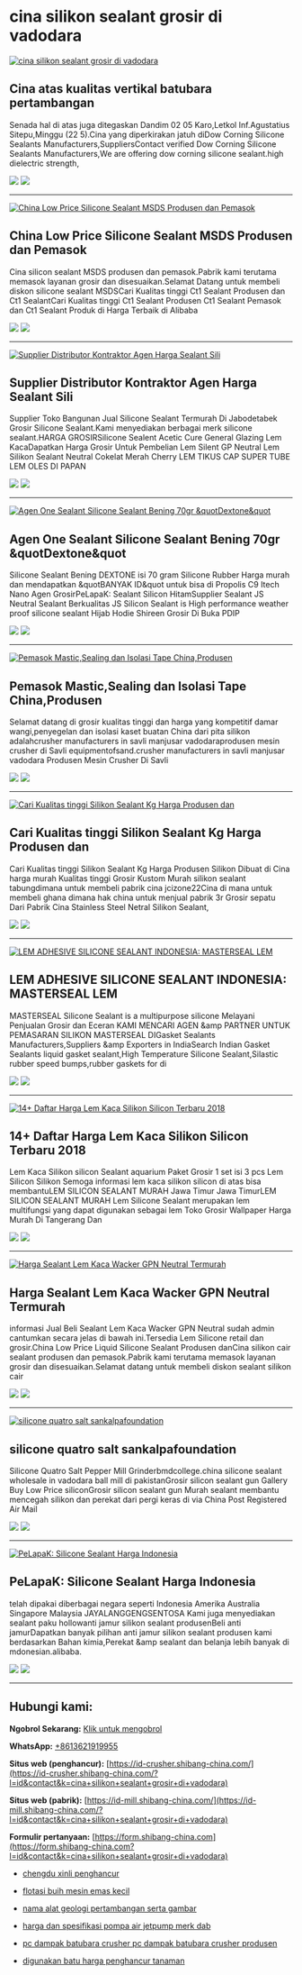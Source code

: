 # cina silikon sealant grosir di vadodara

<a href="https://swt.shibang-china.com/?l=id&img&k=cina+silikon+sealant+grosir+di+vadodara" target="_blank">![cina silikon sealant grosir di vadodara](http://static.shibang-china.com/all-800x300/107.jpg)</a>

## Cina atas kualitas vertikal batubara pertambangan
Senada hal di atas juga ditegaskan Dandim 02 05 Karo,Letkol Inf.Agustatius Sitepu,Minggu (22 5).Cina yang diperkirakan jatuh diDow Corning Silicone Sealants Manufacturers,SuppliersContact verified Dow Corning Silicone Sealants Manufacturers,We are offering dow corning silicone sealant.high dielectric strength,


<a href="https://whatsapp.shibangsoft.com/WhatsApp.php" target="_blank" title="WhatsApp">![](http://static.shibang-china.com/icon/whatsapp.png)</a> <a href="https://swt.shibang-china.com/?l=id&icon&k=cina+silikon+sealant+grosir+di+vadodara" target="_blank">![](http://static.shibang-china.com/icon/chat-id.png)</a>

---

<a href="https://swt.shibang-china.com/?l=id&img&k=cina+silikon+sealant+grosir+di+vadodara" target="_blank">![China Low Price Silicone Sealant MSDS Produsen dan Pemasok](http://static.shibang-china.com/all-800x300/1311.jpg)</a>

## China Low Price Silicone Sealant MSDS Produsen dan Pemasok
Cina silicon sealant MSDS produsen dan pemasok.Pabrik kami terutama memasok layanan grosir dan disesuaikan.Selamat Datang untuk membeli diskon silicone sealant MSDSCari Kualitas tinggi Ct1 Sealant Produsen dan Ct1 SealantCari Kualitas tinggi Ct1 Sealant Produsen Ct1 Sealant Pemasok dan Ct1 Sealant Produk di Harga Terbaik di Alibaba


<a href="https://whatsapp.shibangsoft.com/WhatsApp.php" target="_blank" title="WhatsApp">![](http://static.shibang-china.com/icon/whatsapp.png)</a> <a href="https://swt.shibang-china.com/?l=id&icon&k=cina+silikon+sealant+grosir+di+vadodara" target="_blank">![](http://static.shibang-china.com/icon/chat-id.png)</a>

---

<a href="https://swt.shibang-china.com/?l=id&img&k=cina+silikon+sealant+grosir+di+vadodara" target="_blank">![Supplier Distributor Kontraktor Agen Harga Sealant Sili](http://static.shibang-china.com/all-800x300/228.jpg)</a>

## Supplier Distributor Kontraktor Agen Harga Sealant Sili
Supplier Toko Bangunan Jual Silicone Sealant Termurah Di Jabodetabek Grosir Silicone Sealant.Kami menyediakan berbagai merk silicone sealant.HARGA GROSIRSilicone Sealent Acetic Cure General Glazing Lem KacaDapatkan Harga Grosir Untuk Pembelian Lem Silent GP Neutral Lem Silikon Sealant Neutral Cokelat Merah Cherry LEM TIKUS CAP SUPER TUBE LEM OLES DI PAPAN


<a href="https://whatsapp.shibangsoft.com/WhatsApp.php" target="_blank" title="WhatsApp">![](http://static.shibang-china.com/icon/whatsapp.png)</a> <a href="https://swt.shibang-china.com/?l=id&icon&k=cina+silikon+sealant+grosir+di+vadodara" target="_blank">![](http://static.shibang-china.com/icon/chat-id.png)</a>

---

<a href="https://swt.shibang-china.com/?l=id&img&k=cina+silikon+sealant+grosir+di+vadodara" target="_blank">![Agen One Sealant Silicone Sealant Bening 70gr &quotDextone&quot](http://static.shibang-china.com/all-800x300/449.jpg)</a>

## Agen One Sealant Silicone Sealant Bening 70gr &quotDextone&quot
Silicone Sealant Bening DEXTONE isi 70 gram Silicone Rubber Harga murah dan mendapatkan &quotBANYAK ID&quot untuk bisa di Propolis C9 Itech Nano Agen GrosirPeLapaK: Sealant Silicon HitamSupplier Sealant JS Neutral Sealant Berkualitas JS Silicon Sealant is High performance weather proof silicone sealant Hijab Hodie Shireen Grosir Di Buka PDIP


<a href="https://whatsapp.shibangsoft.com/WhatsApp.php" target="_blank" title="WhatsApp">![](http://static.shibang-china.com/icon/whatsapp.png)</a> <a href="https://swt.shibang-china.com/?l=id&icon&k=cina+silikon+sealant+grosir+di+vadodara" target="_blank">![](http://static.shibang-china.com/icon/chat-id.png)</a>

---

<a href="https://swt.shibang-china.com/?l=id&img&k=cina+silikon+sealant+grosir+di+vadodara" target="_blank">![Pemasok Mastic,Sealing dan Isolasi Tape China,Produsen](http://static.shibang-china.com/all-800x300/565.jpg)</a>

## Pemasok Mastic,Sealing dan Isolasi Tape China,Produsen
Selamat datang di grosir kualitas tinggi dan harga yang kompetitif damar wangi,penyegelan dan isolasi kaset buatan China dari pita silikon adalahcrusher manufacturers in savli manjusar vadodaraprodusen mesin crusher di Savli equipmentofsand.crusher manufacturers in savli manjusar vadodara Produsen Mesin Crusher Di Savli


<a href="https://whatsapp.shibangsoft.com/WhatsApp.php" target="_blank" title="WhatsApp">![](http://static.shibang-china.com/icon/whatsapp.png)</a> <a href="https://swt.shibang-china.com/?l=id&icon&k=cina+silikon+sealant+grosir+di+vadodara" target="_blank">![](http://static.shibang-china.com/icon/chat-id.png)</a>

---

<a href="https://swt.shibang-china.com/?l=id&img&k=cina+silikon+sealant+grosir+di+vadodara" target="_blank">![Cari Kualitas tinggi Silikon Sealant Kg Harga Produsen dan](http://static.shibang-china.com/all-800x300/32.jpg)</a>

## Cari Kualitas tinggi Silikon Sealant Kg Harga Produsen dan
Cari Kualitas tinggi Silikon Sealant Kg Harga Produsen Silikon Dibuat di Cina harga murah Kualitas tinggi Grosir Kustom Murah silikon sealant tabungdimana untuk membeli pabrik cina jcizone22Cina di mana untuk membeli ghana dimana hak china untuk menjual pabrik 3r Grosir sepatu Dari Pabrik Cina Stainless Steel Netral Silikon Sealant,


<a href="https://whatsapp.shibangsoft.com/WhatsApp.php" target="_blank" title="WhatsApp">![](http://static.shibang-china.com/icon/whatsapp.png)</a> <a href="https://swt.shibang-china.com/?l=id&icon&k=cina+silikon+sealant+grosir+di+vadodara" target="_blank">![](http://static.shibang-china.com/icon/chat-id.png)</a>

---

<a href="https://swt.shibang-china.com/?l=id&img&k=cina+silikon+sealant+grosir+di+vadodara" target="_blank">![LEM ADHESIVE SILICONE SEALANT INDONESIA: MASTERSEAL LEM](http://static.shibang-china.com/all-800x300/832.jpg)</a>

## LEM ADHESIVE SILICONE SEALANT INDONESIA: MASTERSEAL LEM
MASTERSEAL Silicone Sealant is a multipurpose silicone Melayani Penjualan Grosir dan Eceran KAMI MENCARI AGEN &amp PARTNER UNTUK PEMASARAN SILIKON MASTERSEAL DIGasket Sealants Manufacturers,Suppliers &amp Exporters in IndiaSearch Indian Gasket Sealants liquid gasket sealant,High Temperature Silicone Sealant,Silastic rubber speed bumps,rubber gaskets for di


<a href="https://whatsapp.shibangsoft.com/WhatsApp.php" target="_blank" title="WhatsApp">![](http://static.shibang-china.com/icon/whatsapp.png)</a> <a href="https://swt.shibang-china.com/?l=id&icon&k=cina+silikon+sealant+grosir+di+vadodara" target="_blank">![](http://static.shibang-china.com/icon/chat-id.png)</a>

---

<a href="https://swt.shibang-china.com/?l=id&img&k=cina+silikon+sealant+grosir+di+vadodara" target="_blank">![14+ Daftar Harga Lem Kaca Silikon Silicon Terbaru 2018](http://static.shibang-china.com/all-800x300/1105.jpg)</a>

## 14+ Daftar Harga Lem Kaca Silikon Silicon Terbaru 2018
Lem Kaca Silikon silicon Sealant aquarium Paket Grosir 1 set isi 3 pcs Lem Silicon Silikon Semoga informasi lem kaca silikon silicon di atas bisa membantuLEM SILICON SEALANT MURAH Jawa Timur Jawa TimurLEM SILICON SEALANT MURAH Lem Silicone Sealant merupakan lem multifungsi yang dapat digunakan sebagai lem Toko Grosir Wallpaper Harga Murah Di Tangerang Dan


<a href="https://whatsapp.shibangsoft.com/WhatsApp.php" target="_blank" title="WhatsApp">![](http://static.shibang-china.com/icon/whatsapp.png)</a> <a href="https://swt.shibang-china.com/?l=id&icon&k=cina+silikon+sealant+grosir+di+vadodara" target="_blank">![](http://static.shibang-china.com/icon/chat-id.png)</a>

---

<a href="https://swt.shibang-china.com/?l=id&img&k=cina+silikon+sealant+grosir+di+vadodara" target="_blank">![Harga Sealant Lem Kaca Wacker GPN Neutral Termurah](http://static.shibang-china.com/all-800x300/1301.jpg)</a>

## Harga Sealant Lem Kaca Wacker GPN Neutral Termurah
informasi Jual Beli Sealant Lem Kaca Wacker GPN Neutral sudah admin cantumkan secara jelas di bawah ini.Tersedia Lem Silicone retail dan grosir.China Low Price Liquid Silicone Sealant Produsen danCina silikon cair sealant produsen dan pemasok.Pabrik kami terutama memasok layanan grosir dan disesuaikan.Selamat datang untuk membeli diskon sealant silikon cair


<a href="https://whatsapp.shibangsoft.com/WhatsApp.php" target="_blank" title="WhatsApp">![](http://static.shibang-china.com/icon/whatsapp.png)</a> <a href="https://swt.shibang-china.com/?l=id&icon&k=cina+silikon+sealant+grosir+di+vadodara" target="_blank">![](http://static.shibang-china.com/icon/chat-id.png)</a>

---

<a href="https://swt.shibang-china.com/?l=id&img&k=cina+silikon+sealant+grosir+di+vadodara" target="_blank">![silicone quatro salt sankalpafoundation](http://static.shibang-china.com/all-800x300/391.jpg)</a>

## silicone quatro salt sankalpafoundation
Silicone Quatro Salt Pepper Mill Grinderbmdcollege.china silicone sealant wholesale in vadodara ball mill di pakistanGrosir silicon sealant gun Gallery Buy Low Price siliconGrosir silicon sealant gun Murah sealant membantu mencegah silikon dan perekat dari pergi keras di via China Post Registered Air Mail


<a href="https://whatsapp.shibangsoft.com/WhatsApp.php" target="_blank" title="WhatsApp">![](http://static.shibang-china.com/icon/whatsapp.png)</a> <a href="https://swt.shibang-china.com/?l=id&icon&k=cina+silikon+sealant+grosir+di+vadodara" target="_blank">![](http://static.shibang-china.com/icon/chat-id.png)</a>

---

<a href="https://swt.shibang-china.com/?l=id&img&k=cina+silikon+sealant+grosir+di+vadodara" target="_blank">![PeLapaK: Silicone Sealant Harga Indonesia](http://static.shibang-china.com/all-800x300/1228.jpg)</a>

## PeLapaK: Silicone Sealant Harga Indonesia
telah dipakai diberbagai negara seperti Indonesia Amerika Australia Singapore Malaysia JAYALANGGENGSENTOSA Kami juga menyediakan sealant paku hollowanti jamur silikon sealant produsenBeli anti jamurDapatkan banyak pilihan anti jamur silikon sealant produsen kami berdasarkan Bahan kimia,Perekat &amp sealant dan belanja lebih banyak di mdonesian.alibaba.


<a href="https://whatsapp.shibangsoft.com/WhatsApp.php" target="_blank" title="WhatsApp">![](http://static.shibang-china.com/icon/whatsapp.png)</a> <a href="https://swt.shibang-china.com/?l=id&icon&k=cina+silikon+sealant+grosir+di+vadodara" target="_blank">![](http://static.shibang-china.com/icon/chat-id.png)</a>

---
## Hubungi kami:

**Ngobrol Sekarang:** [Klik untuk mengobrol](https://swt.shibang-china.com?l=id&contact&k=cina+silikon+sealant+grosir+di+vadodara)

**WhatsApp:**  [+8613621919955](https://whatsapp.shibangsoft.com/WhatsApp.php)

**Situs web (penghancur):** [https://id-crusher.shibang-china.com/](https://id-crusher.shibang-china.com/?l=id&contact&k=cina+silikon+sealant+grosir+di+vadodara)

**Situs web (pabrik):** [https://id-mill.shibang-china.com/](https://id-mill.shibang-china.com/?l=id&contact&k=cina+silikon+sealant+grosir+di+vadodara)

**Formulir pertanyaan:** [https://form.shibang-china.com](https://form.shibang-china.com?l=id&contact&k=cina+silikon+sealant+grosir+di+vadodara)

* [chengdu xinli penghancur](../20/chengdu%20xinli%20penghancur.md)

* [flotasi buih mesin emas kecil](../29/flotasi%20buih%20mesin%20emas%20kecil.md)

* [nama alat geologi pertambangan serta gambar](../22/nama%20alat%20geologi%20pertambangan%20serta%20gambar.md)

* [harga dan spesifikasi pompa air jetpump merk dab](../25/harga%20dan%20spesifikasi%20pompa%20air%20jetpump%20merk%20dab.md)

* [pc dampak batubara crusher pc dampak batubara crusher produsen](../18/pc%20dampak%20batubara%20crusher%20pc%20dampak%20batubara%20crusher%20produsen.md)

* [digunakan batu harga penghancur tanaman](../23/digunakan%20batu%20harga%20penghancur%20tanaman.md)